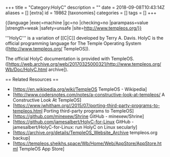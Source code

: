 +++
title = "Category:HolyC"
description = ""
date = 2018-09-08T10:43:14Z
aliases = []
[extra]
id = 19862
[taxonomies]
categories = []
tags = []
+++

{{language
|exec=machine
|gc=no
|checking=no
|parampass=value
|strength=weak
|safety=unsafe
|site=http://www.templeos.org/}}

'''HolyC''' is a variation of [[C|C]] developed by Terry A. Davis. HolyC is the official programming language for The Temple Operating System ([http://www.templeos.org/ TempleOS]).

The official HolyC documentation is provided with TempleOS. ([https://web.archive.org/web/20170325000321/http://www.templeos.org/Wb/Doc/HolyC.html archive]).

== Related Resources ==

* [https://en.wikipedia.org/wiki/TempleOS TempleOS - Wikipedia]
* [http://www.codersnotes.com/notes/a-constructive-look-at-templeos/ A Constructive Look At TempleOS]
* [https://www.jwhitham.org//2015/07/porting-third-party-programs-to-templeos.html Porting third-party programs to TempleOS]
* [https://github.com/minexew/Shrine GitHub - minexew/Shrine]
* [https://github.com/jamesalbert/HolyC-for-Linux GitHub - jamesalbert/HolyC-for-Linux: run HolyC on Linux secularly]
* [https://archive.org/details/TempleOS_Website_Archive templeos.org backup]
* [https://templeos.sheikhs.space/Wb/Home/Web/AppStore/AppStore.html TempleOS App Store]
